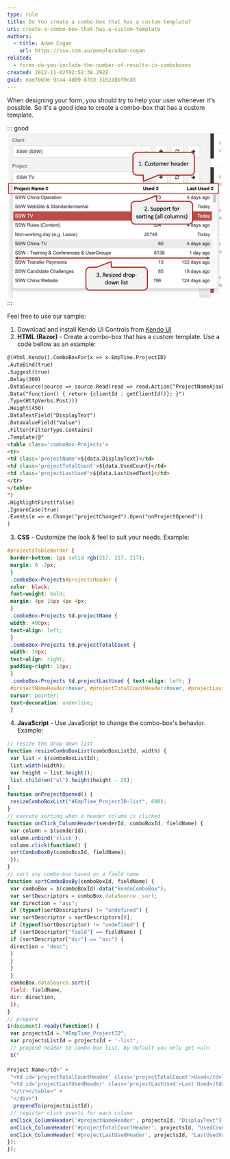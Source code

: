 ```yaml
---
type: rule
title: Do You create a combo-box that has a custom template?
uri: create-a-combo-box-that-has-a-custom-template
authors:
  - title: Adam Cogan
    url: https://ssw.com.au/people/adam-cogan
related:
  - forms-do-you-include-the-number-of-results-in-comboboxes
created: 2022-11-02T02:52:38.292Z
guid: eaef069e-9ca4-4d09-87d3-3152a8bf9cd8
---
```

When designing your form, you should try to help your user whenever it's possible. So it's a good idea to create a combo-box that has a custom template.

<!--endintro-->

::: good
![Figure: Good example – Combo-box with custom template](multiplecolumns_1710232021932.png)
:::

Feel free to use our sample:

1. Download and install Kendo UI Controls from [Kendo UI](http://www.kendoui.com/)
2. **HTML (Razor)** - Create a combo-box that has a custom template. Use a code bellow as an example:

``` html
@(Html.Kendo().ComboBoxFor(x => x.EmpTime.ProjectID)
.AutoBind(true)
.Suggest(true)
.Delay(300)
.DataSource(source => source.Read(read => read.Action("ProjectNameAjaxBind", "Ajax")
.Data("function() { return {clientId : getClientId()}; }")
.Type(HttpVerbs.Post)))
.Height(450)
.DataTextField("DisplayText")
.DataValueField("Value")
.Filter(FilterType.Contains)
.Template(@"
<table class='comboBox-Projects'>
<tr>
<td class='projectName'>${data.DisplayText}</td>
<td class='projectTotalCount'>${data.UsedCount}</td>
<td class='projectLastUsed'>${data.LastUsedText}</td>
</tr>
</table>
")
.HighlightFirst(false)
.IgnoreCase(true)
.Events(e => e.Change("projectChanged").Open("onProjectOpened"))
)
```

3. **CSS** - Customize the look & feel to suit your needs. Example:

``` css
#projectsTableBorder {
 border-bottom: 1px solid rgb(217, 217, 217);
 margin: 0 -2px;
 }
 .comboBox-Projects#projectsHeader {
 color: black;
 font-weight: bold;
 margin: 4px 16px 4px 4px;
 }
 .comboBox-Projects td.projectName {
 width: 400px;
 text-align: left;
 }
 .comboBox-Projects td.projectTotalCount {
 width: 70px;
 text-align: right;
 padding-right: 16px;
 }
 .comboBox-Projects td.projectLastUsed { text-align: left; }
 #projectNameHeader:hover, #projectTotalCountHeader:hover, #projectLastUsedHeader:hover {
 cursor: pointer;
 text-decoration: underline;
 }
```

4. **JavaScript** - Use JavaScript to change the combo-box's behavior. Example:

``` js
// resize the drop-down list
function resizeComboBoxList(comboBoxListId, width) {
 var list = $(comboBoxListId);
 list.width(width);
 var height = list.height();
 list.children("ul").height(height - 25);
}
function onProjectOpened() {
 resizeComboBoxList("#EmpTime_ProjectID-list", 600);
}
// execute sorting when a header column is clicked
function onClick_ColumnHeader(senderId, comboBoxId, fieldName) {
 var column = $(senderId);
 column.unbind('click');
 column.click(function() {
 sortComboBoxBy(comboBoxId, fieldName);
 });
}
// sort any combo-box based on a field name
function sortComboBoxBy(comboBoxId, fieldName) {
 var comboBox = $(comboBoxId).data("kendoComboBox");
 var sortDescriptors = comboBox.dataSource._sort;
 var direction = "asc";
 if (typeof(sortDescriptors) != "undefined") {
 var sortDescriptor = sortDescriptors[0];
 if (typeof(sortDescriptor) != "undefined") {
 if (sortDescriptor["field"] == fieldName) {
 if (sortDescriptor["dir"] == "asc") {
 direction = "desc";
 }
 }
 }
 }
 comboBox.dataSource.sort({
 field: fieldName,
 dir: direction,
 });
}
// prepare 
$(document).ready(function() {
 var projectsId = "#EmpTime_ProjectID";
 var projectsListId = projectsId + '-list';
 // prepend header to combo-box list. By default you only get <ul>
 $("
 
Project Name</td>" +
 "<td id='projectTotalCountHeader' class='projectTotalCount'>Used</td>" +
 "<td id='projectLastUsedHeader' class='projectLastUsed'>Last Used</td>" +
 "</tr></table>" +
 "</div>")
 .prependTo(projectsListId);
 // register click events for each column
 onClick_ColumnHeader('#projectNameHeader', projectsId, "DisplayText");
 onClick_ColumnHeader('#projectTotalCountHeader', projectsId, "UsedCount");
 onClick_ColumnHeader('#projectLastUsedHeader', projectsId, "LastUsedValue");
});
});
```
